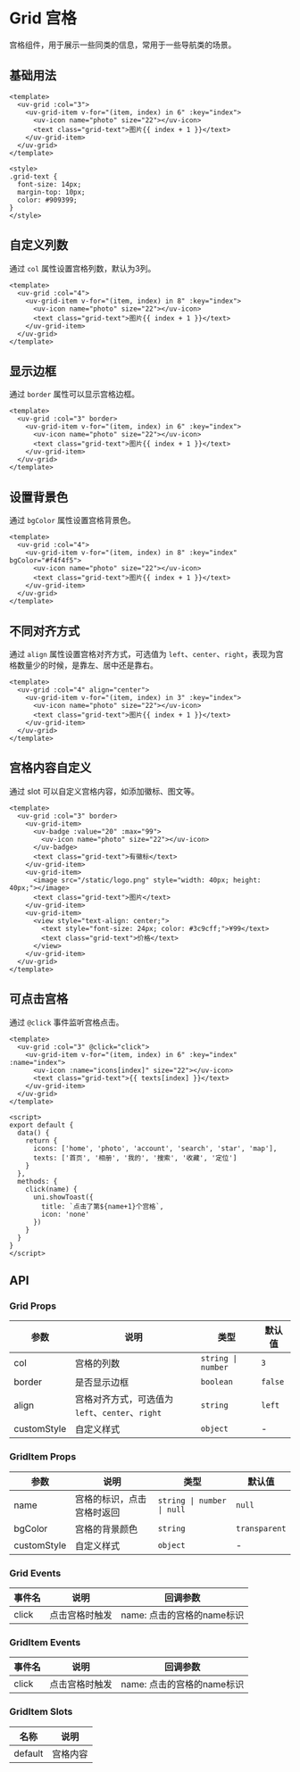 # Grid 宫格

宫格组件，用于展示一些同类的信息，常用于一些导航类的场景。

## 基础用法

```vue
<template>
  <uv-grid :col="3">
    <uv-grid-item v-for="(item, index) in 6" :key="index">
      <uv-icon name="photo" size="22"></uv-icon>
      <text class="grid-text">图片{{ index + 1 }}</text>
    </uv-grid-item>
  </uv-grid>
</template>

<style>
.grid-text {
  font-size: 14px;
  margin-top: 10px;
  color: #909399;
}
</style>
```

## 自定义列数

通过 `col` 属性设置宫格列数，默认为3列。

```vue
<template>
  <uv-grid :col="4">
    <uv-grid-item v-for="(item, index) in 8" :key="index">
      <uv-icon name="photo" size="22"></uv-icon>
      <text class="grid-text">图片{{ index + 1 }}</text>
    </uv-grid-item>
  </uv-grid>
</template>
```

## 显示边框

通过 `border` 属性可以显示宫格边框。

```vue
<template>
  <uv-grid :col="3" border>
    <uv-grid-item v-for="(item, index) in 6" :key="index">
      <uv-icon name="photo" size="22"></uv-icon>
      <text class="grid-text">图片{{ index + 1 }}</text>
    </uv-grid-item>
  </uv-grid>
</template>
```

## 设置背景色

通过 `bgColor` 属性设置宫格背景色。

```vue
<template>
  <uv-grid :col="4">
    <uv-grid-item v-for="(item, index) in 8" :key="index" bgColor="#f4f4f5">
      <uv-icon name="photo" size="22"></uv-icon>
      <text class="grid-text">图片{{ index + 1 }}</text>
    </uv-grid-item>
  </uv-grid>
</template>
```

## 不同对齐方式

通过 `align` 属性设置宫格对齐方式，可选值为 `left`、`center`、`right`，表现为宫格数量少的时候，是靠左、居中还是靠右。

```vue
<template>
  <uv-grid :col="4" align="center">
    <uv-grid-item v-for="(item, index) in 3" :key="index">
      <uv-icon name="photo" size="22"></uv-icon>
      <text class="grid-text">图片{{ index + 1 }}</text>
    </uv-grid-item>
  </uv-grid>
</template>
```

## 宫格内容自定义

通过 slot 可以自定义宫格内容，如添加徽标、图文等。

```vue
<template>
  <uv-grid :col="3" border>
    <uv-grid-item>
      <uv-badge :value="20" :max="99">
        <uv-icon name="photo" size="22"></uv-icon>
      </uv-badge>
      <text class="grid-text">有徽标</text>
    </uv-grid-item>
    <uv-grid-item>
      <image src="/static/logo.png" style="width: 40px; height: 40px;"></image>
      <text class="grid-text">图片</text>
    </uv-grid-item>
    <uv-grid-item>
      <view style="text-align: center;">
        <text style="font-size: 24px; color: #3c9cff;">¥99</text>
        <text class="grid-text">价格</text>
      </view>
    </uv-grid-item>
  </uv-grid>
</template>
```

## 可点击宫格

通过 `@click` 事件监听宫格点击。

```vue
<template>
  <uv-grid :col="3" @click="click">
    <uv-grid-item v-for="(item, index) in 6" :key="index" :name="index">
      <uv-icon :name="icons[index]" size="22"></uv-icon>
      <text class="grid-text">{{ texts[index] }}</text>
    </uv-grid-item>
  </uv-grid>
</template>

<script>
export default {
  data() {
    return {
      icons: ['home', 'photo', 'account', 'search', 'star', 'map'],
      texts: ['首页', '相册', '我的', '搜索', '收藏', '定位']
    }
  },
  methods: {
    click(name) {
      uni.showToast({
        title: `点击了第${name+1}个宫格`,
        icon: 'none'
      })
    }
  }
}
</script>
```

## API

### Grid Props

| 参数 | 说明 | 类型 | 默认值 |
|------|------|------|------|
| col | 宫格的列数 | `string \| number` | `3` |
| border | 是否显示边框 | `boolean` | `false` |
| align | 宫格对齐方式，可选值为 `left`、`center`、`right` | `string` | `left` |
| customStyle | 自定义样式 | `object` | - |

### GridItem Props

| 参数 | 说明 | 类型 | 默认值 |
|------|------|------|------|
| name | 宫格的标识，点击宫格时返回 | `string \| number \| null` | `null` |
| bgColor | 宫格的背景颜色 | `string` | `transparent` |
| customStyle | 自定义样式 | `object` | - |

### Grid Events

| 事件名 | 说明 | 回调参数 |
|------|------|------|
| click | 点击宫格时触发 | name: 点击的宫格的name标识 |

### GridItem Events

| 事件名 | 说明 | 回调参数 |
|------|------|------|
| click | 点击宫格时触发 | name: 点击的宫格的name标识 |

### GridItem Slots

| 名称 | 说明 |
|------|------|
| default | 宫格内容 | 